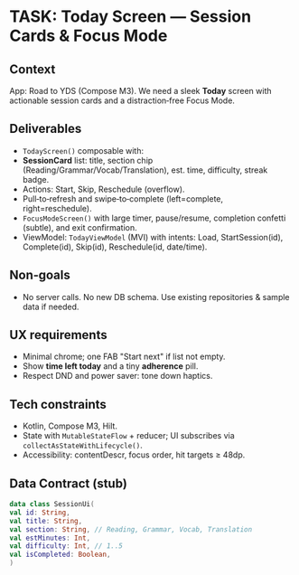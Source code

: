 # TASK: Today Screen — Session Cards & Focus Mode


## Context
App: Road to YDS (Compose M3). We need a sleek **Today** screen with actionable session cards and a distraction‑free Focus Mode.


## Deliverables
- `TodayScreen()` composable with:
- **SessionCard** list: title, section chip (Reading/Grammar/Vocab/Translation), est. time, difficulty, streak badge.
- Actions: Start, Skip, Reschedule (overflow).
- Pull‑to‑refresh and swipe‑to‑complete (left=complete, right=reschedule).
- `FocusModeScreen()` with large timer, pause/resume, completion confetti (subtle), and exit confirmation.
- ViewModel: `TodayViewModel` (MVI) with intents: Load, StartSession(id), Complete(id), Skip(id), Reschedule(id, date/time).


## Non‑goals
- No server calls. No new DB schema. Use existing repositories & sample data if needed.


## UX requirements
- Minimal chrome; one FAB "Start next" if list not empty.
- Show **time left today** and a tiny **adherence** pill.
- Respect DND and power saver: tone down haptics.


## Tech constraints
- Kotlin, Compose M3, Hilt.
- State with `MutableStateFlow` + reducer; UI subscribes via `collectAsStateWithLifecycle()`.
- Accessibility: contentDescr, focus order, hit targets ≥ 48dp.


## Data Contract (stub)
```kotlin
data class SessionUi(
val id: String,
val title: String,
val section: String, // Reading, Grammar, Vocab, Translation
val estMinutes: Int,
val difficulty: Int, // 1..5
val isCompleted: Boolean,
)